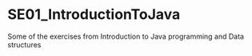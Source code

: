 # SE01_IntroductionToJava
Some of the exercises from Introduction to Java programming and Data structures
